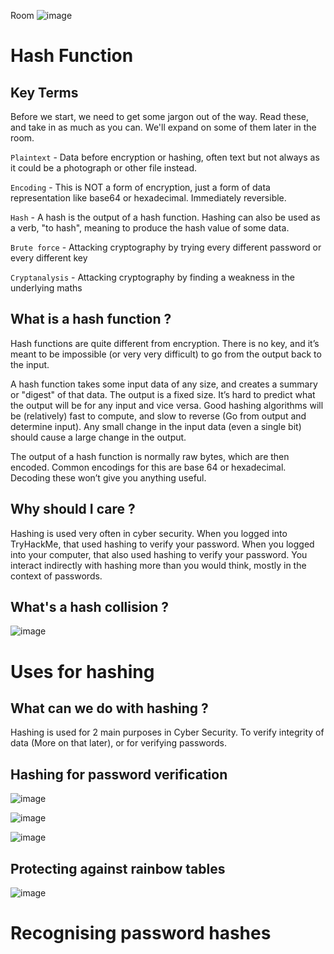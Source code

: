 Room ![image](https://user-images.githubusercontent.com/112873207/225943219-d814dae2-85d7-4604-9e2a-d56e9fc248c7.png)

# Hash Function

## Key Terms

Before we start, we need to get some jargon out of the way.
Read these, and take in as much as you can. We'll expand on some of them later in the room.

`Plaintext` - Data before encryption or hashing, often text but not always as it could be a photograph or other file instead.

`Encoding` - This is NOT a form of encryption, just a form of data representation like base64 or hexadecimal. Immediately reversible.

`Hash` - A hash is the output of a hash function. Hashing can also be used as a verb, "to hash", meaning to produce the hash value of some data.

`Brute force` - Attacking cryptography by trying every different password or every different key

`Cryptanalysis` - Attacking cryptography by finding a weakness in the underlying maths

## What is a hash function ? 

Hash functions are quite different from encryption. There is no key, and it’s meant to be impossible (or very very difficult) to go from the output back to the input.

A hash function takes some input data of any size, and creates a summary or "digest" of that data. The output is a fixed size. It’s hard to predict what the output will be for any input and vice versa. Good hashing algorithms will be (relatively) fast to compute, and slow to reverse (Go from output and determine input). Any small change in the input data (even a single bit) should cause a large change in the output.

The output of a hash function is normally raw bytes, which are then encoded. Common encodings for this are base 64 or hexadecimal. Decoding these won’t give you anything useful.

## Why should I care ? 

Hashing is used very often in cyber security. When you logged into TryHackMe, that used hashing to verify your password. When you logged into your computer, that also used hashing to verify your password. You interact indirectly with hashing more than you would think, mostly in the context of passwords.

## What's a hash collision ?

![image](https://user-images.githubusercontent.com/112873207/228499519-277600c5-dd74-4f58-a6af-909bc9788f44.png)

# Uses for hashing

## What can we do with hashing ?

Hashing is used for 2 main purposes in Cyber Security. To verify integrity of data (More on that later), or for verifying passwords.

## Hashing for password verification

![image](https://user-images.githubusercontent.com/112873207/228502482-3e41112d-2cc0-4329-99af-d04ebc347023.png)

![image](https://user-images.githubusercontent.com/112873207/228502554-7f830e4d-ca6b-4199-832a-9274a55707da.png)

![image](https://user-images.githubusercontent.com/112873207/228502618-bffb63c7-17fb-4308-b9a6-65ff2d562856.png)

## Protecting against rainbow tables

![image](https://user-images.githubusercontent.com/112873207/228502734-f97ff0be-62f4-4634-b40f-5ee1a2984ee5.png)

# Recognising password hashes









